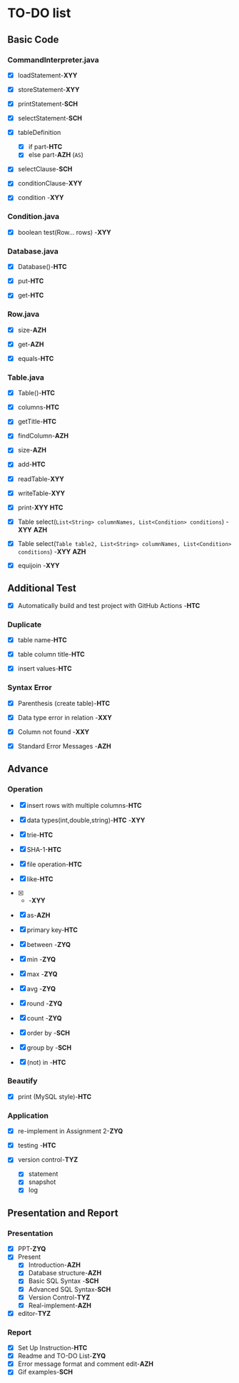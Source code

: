 # TO-DO list

## Basic Code

### CommandInterpreter.java

- [x] loadStatement-**XYY**

- [x] storeStatement-**XYY**

- [x] printStatement-**SCH**

- [x] selectStatement-**SCH**

- [x] tableDefinition 
	- [x] if part-**HTC**
	- [x] else part-**AZH** (`AS`)

- [x] selectClause-**SCH**

- [x] conditionClause-**XYY**

- [x] condition -**XYY**

### Condition.java

- [x] boolean test(Row... rows) -**XYY**

### Database.java

- [x] Database()-**HTC**

- [x] put-**HTC**

- [x] get-**HTC**

### Row.java

- [x] size-**AZH**

- [x] get-**AZH**

- [x] equals-**HTC**

### Table.java

- [x] Table()-**HTC**

- [x] columns-**HTC**

- [x] getTitle-**HTC**

- [x] findColumn-**AZH**

- [x] size-**AZH**

- [x] add-**HTC** 

- [x] readTable-**XYY**

- [x] writeTable-**XYY**

- [x] print-**XYY** **HTC**

- [x] Table select(`List<String> columnNames, List<Condition> conditions`) -**XYY** **AZH**

- [x] Table select(`Table table2, List<String> columnNames, List<Condition> conditions`) -**XYY** **AZH**

- [x] equijoin -**XYY**

## Additional Test

- [x] Automatically build and test project with GitHub Actions -**HTC**

### Duplicate

- [x] table name-**HTC**

- [x] table column title-**HTC**

- [x] insert values-**HTC**

### Syntax Error

- [x] Parenthesis (create table)-**HTC**

- [x] Data type error in relation -**XXY**

- [x] Column not found -**XXY**

- [x] Standard Error Messages -**AZH**

## Advance

### Operation

- [x] insert rows with multiple columns-**HTC**

- [x] data types(int,double,string)-**HTC** -**XYY**

- [x] trie-**HTC**

- [x] SHA-1-**HTC**

- [x] file operation-**HTC**

- [x] like-**HTC**

- [x] * -**XYY**

- [x] as-**AZH**

- [x] primary key-**HTC**

- [x] between -**ZYQ**

- [x] min -**ZYQ**

- [x] max -**ZYQ**

- [x] avg -**ZYQ**

- [x] round -**ZYQ**

- [x] count -**ZYQ**

- [x] order by -**SCH**

- [x] group by -**SCH**

- [x] (not) in -**HTC**

### Beautify

- [x] print (MySQL style)-**HTC**

### Application

- [x] re-implement in Assignment 2-**ZYQ**

- [x] testing -**HTC**

- [x] version control-**TYZ**
	- [x] statement
	- [x] snapshot
	- [x] log

## Presentation and Report
### Presentation
- [x] PPT-**ZYQ**
- [x] Present
	- [x] Introduction-**AZH**
	- [x] Database structure-**AZH**
	- [x] Basic SQL Syntax -**SCH**
	- [x] Advanced SQL Syntax-**SCH**
	- [x] Version Control-**TYZ**
	- [x] Real-implement-**AZH**
- [x] editor-**TYZ**
### Report
- [x] Set Up Instruction-**HTC**
- [x] Readme and TO-DO List-**ZYQ**
- [x] Error message format and comment edit-**AZH**
- [x] Gif examples-**SCH**
